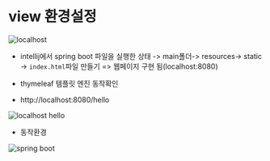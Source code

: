 # view 환경설정

![localhost](https://user-images.githubusercontent.com/102288426/189467102-ea841fa4-1b07-4ff8-a6af-890ee07c887a.png)



- intellij에서 spring boot 파일을 실행한 상태 -> main폴더-> resources-> static -> ``index.html``파일 만들기 => 웹페이지 구현 됨(localhost:8080)



- thymeleaf 템플릿 엔진 동작확인

- http://localhost:8080/hello


 ![localhost hello](https://user-images.githubusercontent.com/102288426/189467073-5f7dc716-e084-4347-8cbe-522a3fdb1b3f.png)

- 동작환경

 ![spring boot](https://user-images.githubusercontent.com/102288426/189111502-99135e53-6491-4d00-91e5-86a8f1dfc9d3.png)






